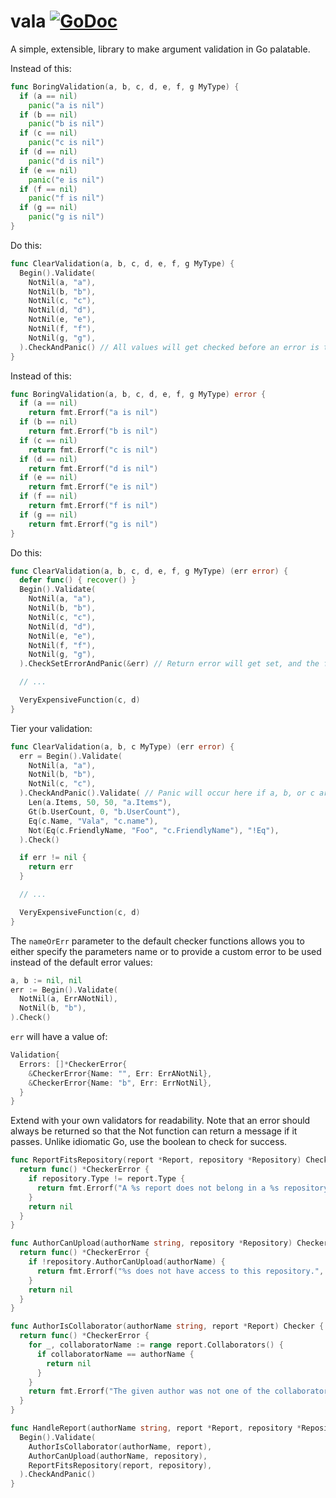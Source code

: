 vala [![GoDoc](https://godoc.org/github.com/boki/vala?status.svg)](https://godoc.org/github.com/boki/vala)
====

A simple, extensible, library to make argument validation in Go palatable.

Instead of this:

```go
func BoringValidation(a, b, c, d, e, f, g MyType) {
  if (a == nil)
    panic("a is nil")
  if (b == nil)
    panic("b is nil")
  if (c == nil)
    panic("c is nil")
  if (d == nil)
    panic("d is nil")
  if (e == nil)
    panic("e is nil")
  if (f == nil)
    panic("f is nil")
  if (g == nil)
    panic("g is nil")
}
```

Do this:

```go
func ClearValidation(a, b, c, d, e, f, g MyType) {
  Begin().Validate(
    NotNil(a, "a"),
    NotNil(b, "b"),
    NotNil(c, "c"),
    NotNil(d, "d"),
    NotNil(e, "e"),
    NotNil(f, "f"),
    NotNil(g, "g"),
  ).CheckAndPanic() // All values will get checked before an error is thrown!
}
```

Instead of this:

```go
func BoringValidation(a, b, c, d, e, f, g MyType) error {
  if (a == nil)
    return fmt.Errorf("a is nil")
  if (b == nil)
    return fmt.Errorf("b is nil")
  if (c == nil)
    return fmt.Errorf("c is nil")
  if (d == nil)
    return fmt.Errorf("d is nil")
  if (e == nil)
    return fmt.Errorf("e is nil")
  if (f == nil)
    return fmt.Errorf("f is nil")
  if (g == nil)
    return fmt.Errorf("g is nil")
}
```

Do this:

```go
func ClearValidation(a, b, c, d, e, f, g MyType) (err error) {
  defer func() { recover() }
  Begin().Validate(
    NotNil(a, "a"),
    NotNil(b, "b"),
    NotNil(c, "c"),
    NotNil(d, "d"),
    NotNil(e, "e"),
    NotNil(f, "f"),
    NotNil(g, "g"),
  ).CheckSetErrorAndPanic(&err) // Return error will get set, and the function will return.

  // ...

  VeryExpensiveFunction(c, d)
}
```

Tier your validation:

```go
func ClearValidation(a, b, c MyType) (err error) {
  err = Begin().Validate(
    NotNil(a, "a"),
    NotNil(b, "b"),
    NotNil(c, "c"),
  ).CheckAndPanic().Validate( // Panic will occur here if a, b, or c are nil.
    Len(a.Items, 50, 50, "a.Items"),
    Gt(b.UserCount, 0, "b.UserCount"),
    Eq(c.Name, "Vala", "c.name"),
    Not(Eq(c.FriendlyName, "Foo", "c.FriendlyName"), "!Eq"),
  ).Check()

  if err != nil {
    return err
  }

  // ...

  VeryExpensiveFunction(c, d)
}
```

The `nameOrErr` parameter to the default checker functions allows you to either specify the parameters name or to provide a custom error to be used instead of the default error values:

```go
a, b := nil, nil
err := Begin().Validate(
  NotNil(a, ErrANotNil),
  NotNil(b, "b"),
).Check()
```

`err` will have a value of:

```go
Validation{
  Errors: []*CheckerError{
    &CheckerError{Name: "", Err: ErrANotNil},
    &CheckerError{Name: "b", Err: ErrNotNil},
  }
}
```

Extend with your own validators for readability. Note that an error should always be returned so that the Not function can return a message if it passes. Unlike idiomatic Go, use the boolean to check for success.

```go
func ReportFitsRepository(report *Report, repository *Repository) Checker {
  return func() *CheckerError {
    if repository.Type != report.Type {
      return fmt.Errorf("A %s report does not belong in a %s repository.", report.Type, repository.Type)
    }
    return nil
  }
}

func AuthorCanUpload(authorName string, repository *Repository) Checker {
  return func() *CheckerError {
    if !repository.AuthorCanUpload(authorName) {
      return fmt.Errorf("%s does not have access to this repository.", authorName)
    }
    return nil
  }
}

func AuthorIsCollaborator(authorName string, report *Report) Checker {
  return func() *CheckerError {
    for _, collaboratorName := range report.Collaborators() {
      if collaboratorName == authorName {
        return nil
      }
    }
    return fmt.Errorf("The given author was not one of the collaborators for this report.")
  }
}

func HandleReport(authorName string, report *Report, repository *Repository) {
  Begin().Validate(
    AuthorIsCollaborator(authorName, report),
    AuthorCanUpload(authorName, repository),
    ReportFitsRepository(report, repository),
  ).CheckAndPanic()
}
```
